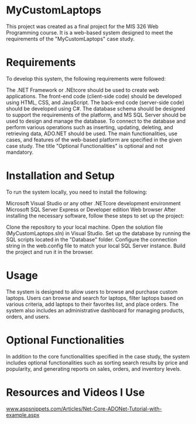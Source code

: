 # MyCustomLaptops
 This project was created as a final project for the MIS 326 Web Programming course. It is a web-based system designed to meet the requirements of the "MyCustomLaptops" case study.

# Requirements
To develop this system, the following requirements were followed:

The .NET Framework or .NEtcore should be used to create web applications.
The front-end code (client-side code) should be developed using HTML, CSS, and JavaScript.
The back-end code (server-side code) should be developed using C#.
The database schema should be designed to support the requirements
of the platform, and MS SQL Server should be used to design and manage the database.
To connect to the database and perform various operations
such as inserting, updating, deleting, and retrieving data, ADO.NET should be used.
The main functionalities, use cases, and features of the web-based platform are specified in the given case study. The title "Optional Functionalities" is optional and not mandatory.
# Installation and Setup
To run the system locally, you need to install the following:

Microsoft Visual Studio or any other .NETcore development environment
Microsoft SQL Server Express or Developer edition
Web browser
After installing the necessary software, follow these steps to set up the project:

Clone the repository to your local machine.
Open the solution file (MyCustomLaptops.sln) in Visual Studio.
Set up the database by running the SQL scripts located in the "Database" folder.
Configure the connection string in the web.config file to match your local SQL Server instance.
Build the project and run it in the browser.
  
# Usage
The system is designed to allow users to browse and purchase custom laptops.
 Users can browse and search for laptops, filter laptops based on various criteria, add laptops to their favorites list, and place orders.
  The system also includes an administrative dashboard for managing products, orders, and users.

# Optional Functionalities
In addition to the core functionalities specified in the case study, the system includes optional functionalities
such as sorting search results by price and popularity, and generating reports on sales, orders, and inventory levels.

# Resources and Videos I Use
www.aspsnippets.com/Articles/Net-Core-ADONet-Tutorial-with-example.aspx


